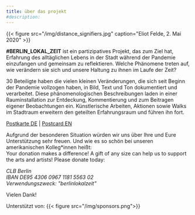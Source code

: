 ```yaml
---
title: über das projekt
#description: 
---
```

{{< figure src="/img/distance_signifiers.jpg" caption="Eliot Felde, 2. Mai 2020" >}}

**#BERLIN_LOKAL_ZEIT** ist ein partizipatives Projekt, das zum Ziel hat, Erfahrung des alltäglichen Lebens in der Stadt während der Pandemie einzufangen und gemeinsam zu reflektieren. Welche Phänomene treten auf, wie verändern sie sich und unsere Haltung zu ihnen im Laufe der Zeit? 

30 Beteiligte haben die vielen kleinen Veränderungen, die sich seit Beginn der Pandemie vollzogen haben, in Bild, Text und Ton dokumentiert und verarbeitet. Diese phänomenologischen Beschreibungen laden in einer Rauminstallation zur Entdeckung, Kommentierung und zum Beitragen eigener Beobachtungen ein. Künstlerische Arbeiten, Aktionen sowie Walks im Stadtraum erweitern den geteilten Erfahrungsraum und führen ihn fort.

[Postkarte DE](../../doc/BLZ_postkarte_DE.pdf) | 
[Postcard EN](../../doc/BLZ_postkarte_EN.pdf)  

Aufgrund der besonderen Situation würden wir uns über Ihre und Eure Unterstützung sehr freuen. Und wie es so schön bei unseren amerikanischen Kolleg*innen heißt:   
Your donation makes a difference! A gift of any size can help us to support the arts and artists! Please donate today:

*CLB Berlin  
IBAN DE95 4306 0967 1181 5563 02  
Verwendungszweck: "berlinlokalzeit"*  

Vielen Dank!

Unterstützt von:
{{< figure src="/img/sponsors.png">}}
